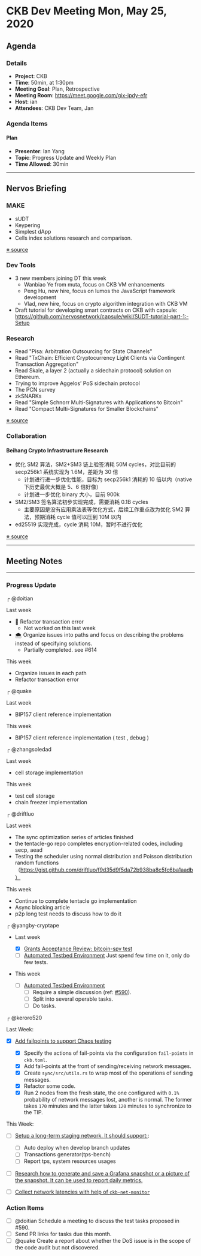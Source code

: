 # CKB Dev Meeting Mon, May 25, 2020

## Agenda

### Details

* **Project**: CKB
* **Time**: 50min, at 1:30pm
* **Meeting Goal**: Plan, Retrospective
* **Meeting Room**: https://meet.google.com/gix-ipdy-efr
* **Host**: ian
* **Attendees**: CKB Dev Team, Jan

### Agenda Items

#### Plan

* **Presenter**: Ian Yang
* **Topic**: Progress Update and Weekly Plan
* **Time Allowed**: 30min

---
## Nervos Briefing

### MAKE

* sUDT
* Keypering
* Simplest dApp
* Cells index solutions research and comparison.

[※ source](https://cryptape.quip.com/PmVJAp9VhQwI/MAKE-Weekly)

### Dev Tools

* 3 new members joining DT this week
    + Wanbiao Ye from muta, focus on CKB VM enhancements
    + Peng Hu, new hire, focus on lumos the JavaScript framework development
    + Vlad, new hire, focus on crypto algorithm integration with CKB VM
* Draft tutorial for developing smart contracts on CKB with capsule: https://github.com/nervosnetwork/capsule/wiki/SUDT-tutorial-part-1:-Setup

### Research

* Read "Pisa: Arbitration Outsourcing for State Channels"
* Read "TxChain: Efficient Cryptocurrency Light Clients via Contingent Transaction Aggregation"
* Read Skale, a layer 2 (actually a sidechain protocol) solution on Ethereum.
* Trying to improve Aggelos’ PoS sidechain protocol
* The PCN survey
* zkSNARKs
* Read "Simple Schnorr Multi-Signatures with Applications to Bitcoin"
* Read "Compact Multi-Signatures for Smaller Blockchains"

[※ source](https://cryptape.quip.com/Cda0AP3i1AAr/Research-Weekly)

### Collaboration

#### Beihang Crypto Infrastructure Research

* 优化 SM2 算法，SM2+SM3 链上验签消耗 50M cycles，对比目前的 secp256k1 系统实现为 1.6M，差距为 30 倍
    * 计划进行进一步优化性能，目标为 secp256k1 消耗的 10 倍以内（native 下历史最优大概是 5、6 倍好像）
    * 计划进一步优化 binary 大小，目前 900k
* SM2/SM3 签名算法初步实现完成，需要消耗 0.1B cycles
    * 主要原因是没有应用乘法表等优化方式，后续工作重点改为优化 SM2 算法，预期消耗 cycle 值可以压到 10M 以内
* ed25519 实现完成，cycle 消耗 10M，暂时不进行优化

[※ source](https://cryptape.quip.com/pXkpAs1jCtEf/Beihang-Crypto-Infrastructure-Research-Weekly)

---
## Meeting Notes

---
### Progress Update

┌ @doitian

Last week

* 🚫 Refactor transaction error
    * Not worked on this last week
* 🌨 Organize issues into paths and focus on describing the problems instead of specifying solutions.
    * Partially completed. see #614

This week

* Organize issues in each path
* Refactor transaction error

┌ @quake

Last week

* BIP157 client reference implementation

This week

* BIP157 client reference implementation ( test , debug )

┌ @zhangsoledad

Last week
* cell storage implementation

This week
* test cell storage
* chain freezer implementation

┌ @driftluo

Last week

- The sync optimization series of articles  finished
- the tentacle-go repo completes encryption-related codes, including secp, aead
- Testing the scheduler using normal distribution and Poisson distribution random functions（https://gist.github.com/driftluo/f9d35d9f5da72b938ba8c5fc6ba1aadb）

This week

- Continue to complete tentacle go implementation
- Async blocking article
- p2p long test needs to discuss how to do it

┌ @yangby-cryptape

- Last week

  - [x] [Grants Acceptance Review: bitcoin-spv test](https://github.com/nervosnetwork/ckb-internal/issues/380)
  - [ ] [Automated Testbed Environment](https://github.com/nervosnetwork/ckb-internal/issues/605)
    Just spend few time on it, only do few tests.
  
- This week

  - [ ] [Automated Testbed Environment](https://github.com/nervosnetwork/ckb-internal/issues/605)
    - [ ] Require a simple discussion (ref: [#590](https://github.com/nervosnetwork/ckb-internal/pull/590)).
    - [ ] Split into several operable tasks.
    - [ ] Do tasks.

┌ @keroro520

Last Week:

* [x] [Add failpoints to support Chaos testing](https://github.com/nervosnetwork/ckb-internal/issues/610)

  - [x] Specify the actions of fail-points via the configuration `fail-points` in `ckb.toml`.
  - [x] Add fail-points at the front of sending/receiving network messages.
  - [x] Create `sync/src/utils.rs` to wrap most of the operations of sending messages.
  - [x] Refactor some code.
  - [x] Run 2 nodes from the fresh state, the one configured with `0.1%` probability of network messages lost, another is normal. The former takes `170` minutes and the latter takes `120` minutes to synchronize to the TIP.

This Week:

* [ ] [Setup a long-term staging network. It should support:](https://github.com/nervosnetwork/ckb-internal/issues/621):
    * [ ] Auto deploy when develop branch updates
    * [ ] Transactions generator(tps-bench)
    * [ ] Report tps, system resources usages

* [ ] [Research how to generate and save a Grafana snapshot or a picture of the snapshot. It can be used to report daily metrics.](https://github.com/nervosnetwork/ckb-internal/issues/620)

* [ ] [Collect network latencies with help of `ckb-net-monitor`](https://github.com/nervosnetwork/ckb-internal/issues/43)

### Action Items

* [ ] @doitian Schedule a meeting to discuss the test tasks proposed in #590.
* [ ] Send PR links for tasks due this month.
* [ ] @quake Create a report about whether the DoS issue is in the scope of the code audit but not discovered.
